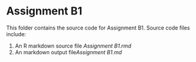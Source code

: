 # Assignment B1

This folder contains the source code for Assignment B1. Source code files include:

1. An R markdown source file *Assignment B1.rmd*
2. An markdown output file*Assignment B1.md*
